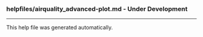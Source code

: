 ### helpfiles/airquality_advanced-plot.md - Under Development

***


This help file was generated automatically.


